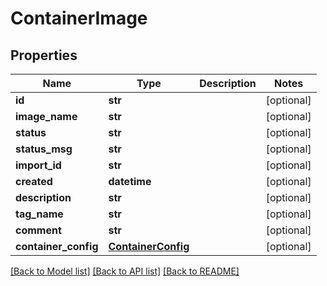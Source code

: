 # ContainerImage

## Properties
Name | Type | Description | Notes
------------ | ------------- | ------------- | -------------
**id** | **str** |  | [optional] 
**image_name** | **str** |  | [optional] 
**status** | **str** |  | [optional] 
**status_msg** | **str** |  | [optional] 
**import_id** | **str** |  | [optional] 
**created** | **datetime** |  | [optional] 
**description** | **str** |  | [optional] 
**tag_name** | **str** |  | [optional] 
**comment** | **str** |  | [optional] 
**container_config** | [**ContainerConfig**](ContainerConfig.md) |  | [optional] 

[[Back to Model list]](../README.md#documentation-for-models) [[Back to API list]](../README.md#documentation-for-api-endpoints) [[Back to README]](../README.md)


